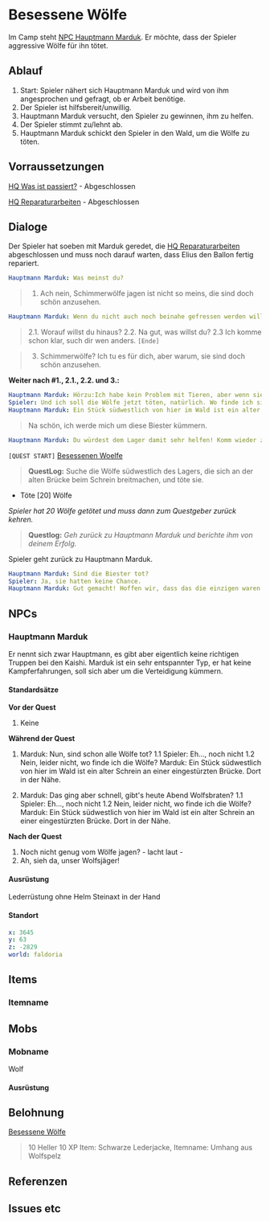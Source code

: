# Besessene Wölfe

Im Camp steht [NPC Hauptmann Marduk](#hauptmann-marduk). Er möchte, dass der Spieler aggressive Wölfe für ihn tötet. 

## Ablauf

1. Start: Spieler nähert sich Hauptmann Marduk und wird von ihm angesprochen und gefragt, ob er Arbeit benötige.
2. Der Spieler ist hilfsbereit/unwillig.
3. Hauptmann Marduk versucht, den Spieler zu gewinnen, ihm zu helfen.
4. Der Spieler stimmt zu/lehnt ab. 
5. Hauptmann Marduk schickt den Spieler in den Wald, um die Wölfe zu töten. 

## Vorraussetzungen

[HQ Was ist passiert?](../1-was-ist-passiert/README.md) - Abgeschlossen

[HQ Reparaturarbeiten](../2-reparaturarbeiten/README.md) - Abgeschlossen

## Dialoge


Der Spieler hat soeben mit Marduk geredet, die [HQ Reparaturarbeiten](../2-reparaturarbeiten/README.md) abgeschlossen und muss noch darauf warten, dass Elius den Ballon fertig repariert. 

```yml
Hauptmann Marduk: Was meinst du? 
```

> 1. Ach nein, Schimmerwölfe jagen ist nicht so meins, die sind doch schön anzusehen.

```yml
Hauptmann Marduk: Wenn du nicht auch noch beinahe gefressen werden willst, hörst du mir besser zu.
```

> 2.1. Worauf willst du hinaus?
> 2.2. Na gut, was willst du?
> 2.3 Ich komme schon klar, such dir wen anders. `[Ende]`


>3. Schimmerwölfe? Ich tu es für dich, aber warum, sie sind doch schön anzusehen. 




**Weiter nach #1., 2.1., 2.2. und 3.:**

```yml
Hauptmann Marduk: Hörzu:Ich habe kein Problem mit Tieren, aber wenn sie eins mit mir haben, ist das sehr wohl ein Problem! Normalerweise halten sich fast alle Viecher von uns fern. Aber hier gibt es Wölfe, die nicht zögern jeden anzugreifen, der ihnen zu nahe kommt. Wer weiß ob da nicht Magie im Spiel ist.
Spieler: Und ich soll die Wölfe jetzt töten, natürlich. Wo finde ich sie?
Hauptmann Marduk: Ein Stück südwestlich von hier im Wald ist ein alter Schrein an einer eingestürzten Brücke. Dort in der Nähe haben sie mich schon einmal angegriffen. Schau am besten dort. 
```
> Na schön, ich werde mich um diese Biester kümmern.

```yml
Hauptmann Marduk: Du würdest dem Lager damit sehr helfen! Komm wieder zu mir, wenn du sie erledigt hast.
```

`[QUEST START]` [Besessenen Woelfe](#besessene-woelfe)

> **QuestLog:** Suche die Wölfe südwestlich des Lagers, die sich an der alten Brücke beim Schrein breitmachen, und töte sie.
- Töte [20] Wölfe

*Spieler hat 20 Wölfe getötet und muss dann zum Questgeber zurück kehren.*

> **Questlog:** *Geh zurück zu Hauptmann Marduk und berichte ihm von deinem Erfolg.*


Spieler geht zurück zu Hauptmann Marduk.


```yml
Hauptmann Marduk: Sind die Biester tot?
Spieler: Ja, sie hatten keine Chance.
Hauptmann Marduk: Gut gemacht! Hoffen wir, dass das die einzigen waren.... Nimm dies als Dank. [ENDE]
```



## NPCs

### Hauptmann Marduk

Er nennt sich zwar Hauptmann, es gibt aber eigentlich keine richtigen Truppen bei den Kaishi. Marduk ist ein sehr entspannter Typ, er hat keine Kampferfahrungen, soll sich aber um die Verteidigung kümmern.

#### Standardsätze

**Vor der Quest**  
1.  Keine

**Während der Quest**  
1. Marduk: Nun, sind schon alle Wölfe tot?
   1.1 Spieler: Eh..., noch nicht
   1.2 Nein, leider nicht, wo finde ich die Wölfe?
       Marduk: Ein Stück südwestlich von hier im Wald ist ein alter Schrein an einer eingestürzten Brücke. Dort in der Nähe. 
       
2. Marduk: Das ging aber schnell, gibt's heute Abend Wolfsbraten?
   1.1 Spieler: Eh..., noch nicht
   1.2 Nein, leider nicht, wo finde ich die Wölfe?
       Marduk: Ein Stück südwestlich von hier im Wald ist ein alter Schrein an einer eingestürzten Brücke. Dort in der Nähe.

**Nach der Quest**  
1. Noch nicht genug vom Wölfe jagen? - lacht laut -
2. Ah, sieh da, unser Wolfsjäger! 

#### Ausrüstung

Lederrüstung ohne Helm
Steinaxt in der Hand

#### Standort

```yml
x: 3645
y: 63
z: -2829
world: faldoria
```

## Items
### Itemname

## Mobs
### Mobname
Wolf
#### Ausrüstung

## Belohnung

[Besessene Wölfe](#besessene-woelfe)

> 10 Heller
> 10 XP
> Item: Schwarze Lederjacke, Itemname: Umhang aus Wolfspelz



## Referenzen

## Issues  etc







